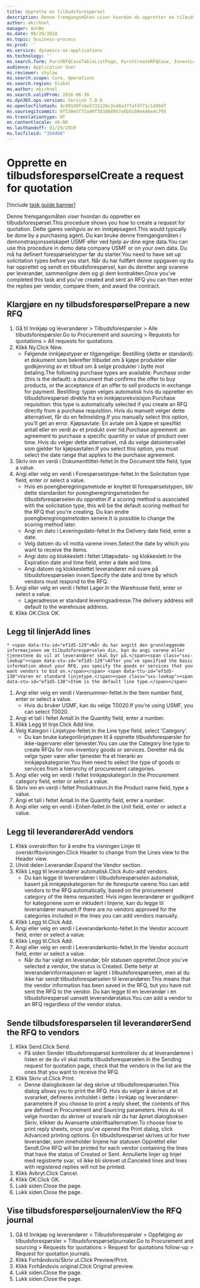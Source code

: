 ```yaml
---
title: Opprette en tilbudsforespørsel
description: Denne fremgangsmåten viser hvordan du oppretter en tilbudsforespørsel.
author: mkirknel
manager: AnnBe
ms.date: 08/29/2018
ms.topic: business-process
ms.prod: ''
ms.service: dynamics-ax-applications
ms.technology: ''
ms.search.form: PurchRFQCaseTableListPage, PurchCreateRFQCase, InventLocationIdLookup, PurchRFQCaseTable, InventItemIdLookupSimple, EcoResCategorySingleLookup, UnitOfMeasureLookup, PurchRFQEditLines, PurchRFQEditLinesPrintOptions, VendRFQJournal, SrsReportViewerForm
audience: Application User
ms.reviewer: shylaw
ms.search.scope: Core, Operations
ms.search.region: Global
ms.author: mkirknel
ms.search.validFrom: 2016-06-30
ms.dyn365.ops.version: Version 7.0.0
ms.openlocfilehash: 4c09149fcbe5731126c2e48a37fafdf71c1d49df
ms.sourcegitcommit: 0f530e5f72a40f383868957a6b5cb0e446e4c795
ms.translationtype: HT
ms.contentlocale: nb-NO
ms.lasthandoff: 01/29/2019
ms.locfileid: "334456"
---
```

# <a name="create-a-request-for-quotation"></a><span data-ttu-id="ef1d5-103">Opprette en tilbudsforespørsel</span><span class="sxs-lookup"><span data-stu-id="ef1d5-103">Create a request for quotation</span></span>

[!include [task guide banner](../../includes/task-guide-banner.md)]

<span data-ttu-id="ef1d5-104">Denne fremgangsmåten viser hvordan du oppretter en tilbudsforespørsel.</span><span class="sxs-lookup"><span data-stu-id="ef1d5-104">This procedure shows you how to create a request for quotation.</span></span> <span data-ttu-id="ef1d5-105">Dette gjøres vanligvis av en innkjøpsagent.</span><span class="sxs-lookup"><span data-stu-id="ef1d5-105">This would typically be done by a purchasing agent.</span></span> <span data-ttu-id="ef1d5-106">Du kan bruke denne fremgangsmåten i demonstrasjonsselskapet USMF eller ved hjelp av dine egne data.</span><span class="sxs-lookup"><span data-stu-id="ef1d5-106">You can use this procedure in demo data company USMF or on your own data.</span></span> <span data-ttu-id="ef1d5-107">Du må ha definert forespørselstyper før du starter.</span><span class="sxs-lookup"><span data-stu-id="ef1d5-107">You need to have set up solicitation types before you start.</span></span> <span data-ttu-id="ef1d5-108">Når du har fullført denne oppgaven og du har opprettet og sendt en tilbudsforespørsel, kan du deretter angi svarene per leverandør, sammenligne dem og gi dem kontrakten.</span><span class="sxs-lookup"><span data-stu-id="ef1d5-108">Once you’ve completed this task and you’ve created and sent an RFQ you can then enter the replies per vendor, compare them, and award the contract.</span></span>


## <a name="prepare-a-new-rfq"></a><span data-ttu-id="ef1d5-109">Klargjøre en ny tilbudsforespørsel</span><span class="sxs-lookup"><span data-stu-id="ef1d5-109">Prepare a new RFQ</span></span>
1. <span data-ttu-id="ef1d5-110">Gå til Innkjøp og leverandører > Tilbudsforespørsler > Alle tilbudsforespørsler.</span><span class="sxs-lookup"><span data-stu-id="ef1d5-110">Go to Procurement and sourcing > Requests for quotations > All requests for quotations.</span></span>
2. <span data-ttu-id="ef1d5-111">Klikk Ny.</span><span class="sxs-lookup"><span data-stu-id="ef1d5-111">Click New.</span></span>
    * <span data-ttu-id="ef1d5-112">Følgende innkjøpstyper er tilgjengelige: Bestilling (dette er standard): et dokument som bekrefter tilbudet om å kjøpe produkter eller godkjenning av et tilbud om å selge produkter i bytte mot betaling.</span><span class="sxs-lookup"><span data-stu-id="ef1d5-112">The following purchase types are available: Purchase order (this is the default): a document that confirms the offer to buy products, or the acceptance of an offer to sell products in exchange for payment.</span></span> <span data-ttu-id="ef1d5-113">Bestilling: typen velges automatisk hvis du oppretter en tilbudsforespørsel direkte fra en innkjøpsrekvisisjon.</span><span class="sxs-lookup"><span data-stu-id="ef1d5-113">Purchase requisition: this type is automatically selected if you create an RFQ directly from a purchase requisition.</span></span> <span data-ttu-id="ef1d5-114">Hvis du manuelt velger dette alternativet, får du en feilmelding.</span><span class="sxs-lookup"><span data-stu-id="ef1d5-114">If you manually select this option, you’ll get an error.</span></span> <span data-ttu-id="ef1d5-115">Kjøpsavtale: En avtale om å kjøpe et spesifikt antall eller en verdi av et produkt over tid.</span><span class="sxs-lookup"><span data-stu-id="ef1d5-115">Purchase agreement: an agreement to purchase a specific quantity or value of product over time.</span></span> <span data-ttu-id="ef1d5-116">Hvis du velger dette alternativet, må du velge datointervallet som gjelder for kjøpsavtalen.</span><span class="sxs-lookup"><span data-stu-id="ef1d5-116">If you select this option, you must select the date range that applies to the purchase agreement.</span></span>  
3. <span data-ttu-id="ef1d5-117">Skriv inn en verdi i Dokumenttittel-feltet.</span><span class="sxs-lookup"><span data-stu-id="ef1d5-117">In the Document title field, type a value.</span></span>
4. <span data-ttu-id="ef1d5-118">Angi eller velg en verdi i Forespørselstype-feltet.</span><span class="sxs-lookup"><span data-stu-id="ef1d5-118">In the Solicitation type field, enter or select a value.</span></span>
    * <span data-ttu-id="ef1d5-119">Hvis en poengberegningsmetode er knyttet til forespørselstypen, blir dette standarden for poengberegningsmetoden for tilbudsforespørselen du oppretter.</span><span class="sxs-lookup"><span data-stu-id="ef1d5-119">If a scoring method is associated with the solicitation type, this will be the default scoring method for the RFQ that you’re creating.</span></span> <span data-ttu-id="ef1d5-120">Du kan endre poengberegningsmetoden senere.</span><span class="sxs-lookup"><span data-stu-id="ef1d5-120">It is possible to change the scoring method later.</span></span>  
    * <span data-ttu-id="ef1d5-121">Angi en dato i Leveringsdato-feltet.</span><span class="sxs-lookup"><span data-stu-id="ef1d5-121">In the Delivery date field, enter a date.</span></span>  
    * <span data-ttu-id="ef1d5-122">Velg datoen du vil motta varene innen.</span><span class="sxs-lookup"><span data-stu-id="ef1d5-122">Select the date by which you want to receive the items.</span></span>  
    * <span data-ttu-id="ef1d5-123">Angi dato og klokkeslett i feltet Utløpsdato- og klokkeslett.</span><span class="sxs-lookup"><span data-stu-id="ef1d5-123">In the Expiration date and time field, enter a date and time.</span></span>  
    * <span data-ttu-id="ef1d5-124">Angi datoen og klokkeslettet leverandører må svare på tilbudsforespørselen innen.</span><span class="sxs-lookup"><span data-stu-id="ef1d5-124">Specify the date and time by which vendors must respond to the RFQ.</span></span>  
5. <span data-ttu-id="ef1d5-125">Angi eller velg en verdi i feltet Lager.</span><span class="sxs-lookup"><span data-stu-id="ef1d5-125">In the Warehouse field, enter or select a value.</span></span>
    * <span data-ttu-id="ef1d5-126">Lageradresse er standard leveringsadresse.</span><span class="sxs-lookup"><span data-stu-id="ef1d5-126">The delivery address will default to the warehouse address.</span></span>  
6. <span data-ttu-id="ef1d5-127">Klikk OK.</span><span class="sxs-lookup"><span data-stu-id="ef1d5-127">Click OK.</span></span>

## <a name="add-lines"></a><span data-ttu-id="ef1d5-128">Legg til linjer</span><span class="sxs-lookup"><span data-stu-id="ef1d5-128">Add lines</span></span>
    * <span data-ttu-id="ef1d5-129">Når du har angitt den grunnleggende informasjonen om tilbudsforespørselen din, kan du angi varene eller tjenestene du vil at leverandører skal byr på.</span><span class="sxs-lookup"><span data-stu-id="ef1d5-129">After you’ve specified the basic information about your RFQ, you specify the goods or services that you want vendors to bid on.</span></span> <span data-ttu-id="ef1d5-130">Varen er standard linjetype.</span><span class="sxs-lookup"><span data-stu-id="ef1d5-130">Item is the default line type.</span></span>   
1. <span data-ttu-id="ef1d5-131">Angi eller velg en verdi i Varenummer-feltet.</span><span class="sxs-lookup"><span data-stu-id="ef1d5-131">In the Item number field, enter or select a value.</span></span>
    * <span data-ttu-id="ef1d5-132">Hvis du bruker USMF, kan du velge T0020.</span><span class="sxs-lookup"><span data-stu-id="ef1d5-132">If you're using USMF, you can select T0020.</span></span>  
2. <span data-ttu-id="ef1d5-133">Angi et tall i feltet Antall.</span><span class="sxs-lookup"><span data-stu-id="ef1d5-133">In the Quantity field, enter a number.</span></span>
3. <span data-ttu-id="ef1d5-134">Klikk Legg til linje.</span><span class="sxs-lookup"><span data-stu-id="ef1d5-134">Click Add line.</span></span>
4. <span data-ttu-id="ef1d5-135">Velg Kategori i Linjetype-feltet.</span><span class="sxs-lookup"><span data-stu-id="ef1d5-135">In the Line type field, select 'Category'.</span></span>
    * <span data-ttu-id="ef1d5-136">Du kan bruke kategorilinjetypen til å opprette tilbudsforespørsler for ikke-lagervarer eller tjenester.</span><span class="sxs-lookup"><span data-stu-id="ef1d5-136">You can use the Category line type to create RFQs for non-inventory goods or services.</span></span> <span data-ttu-id="ef1d5-137">Deretter må du velge typer varer eller tjenester fra et hierarki av innkjøpskategorier.</span><span class="sxs-lookup"><span data-stu-id="ef1d5-137">You then need to select the type of goods or services from a hierarchy of procurement categories.</span></span>  
5. <span data-ttu-id="ef1d5-138">Angi eller velg en verdi i feltet Innkjøpskategori.</span><span class="sxs-lookup"><span data-stu-id="ef1d5-138">In the Procurement category field, enter or select a value.</span></span>
6. <span data-ttu-id="ef1d5-139">Skriv inn en verdi i feltet Produktnavn.</span><span class="sxs-lookup"><span data-stu-id="ef1d5-139">In the Product name field, type a value.</span></span>
7. <span data-ttu-id="ef1d5-140">Angi et tall i feltet Antall.</span><span class="sxs-lookup"><span data-stu-id="ef1d5-140">In the Quantity field, enter a number.</span></span>
8. <span data-ttu-id="ef1d5-141">Angi eller velg en verdi i Enhet-feltet.</span><span class="sxs-lookup"><span data-stu-id="ef1d5-141">In the Unit field, enter or select a value.</span></span>

## <a name="add-vendors"></a><span data-ttu-id="ef1d5-142">Legg til leverandører</span><span class="sxs-lookup"><span data-stu-id="ef1d5-142">Add vendors</span></span>
1. <span data-ttu-id="ef1d5-143">Klikk overskriften for å endre fra visningen Linjer til overskriftsvisningen.</span><span class="sxs-lookup"><span data-stu-id="ef1d5-143">Click Header to change from the Lines view to the Header view.</span></span> 
2. <span data-ttu-id="ef1d5-144">Utvid delen Leverandør.</span><span class="sxs-lookup"><span data-stu-id="ef1d5-144">Expand the Vendor section.</span></span>
3. <span data-ttu-id="ef1d5-145">Klikk Legg til leverandører automatisk.</span><span class="sxs-lookup"><span data-stu-id="ef1d5-145">Click Auto-add vendors.</span></span>
    * <span data-ttu-id="ef1d5-146">Du kan legge til leverandører i tilbudsforespørselen automatisk, basert på innkjøpskategorien for de forespurte varene.</span><span class="sxs-lookup"><span data-stu-id="ef1d5-146">You can add vendors to the RFQ automatically, based on the procurement category of the items requested.</span></span> <span data-ttu-id="ef1d5-147">Hvis ingen leverandører er godkjent for kategoriene som er inkludert i linjene, kan du legge til leverandører manuelt.</span><span class="sxs-lookup"><span data-stu-id="ef1d5-147">If there are no vendors approved for the categories included in the lines you can add vendors manually.</span></span>  
4. <span data-ttu-id="ef1d5-148">Klikk Legg til.</span><span class="sxs-lookup"><span data-stu-id="ef1d5-148">Click Add.</span></span>
5. <span data-ttu-id="ef1d5-149">Angi eller velg en verdi i Leverandørkonto-feltet.</span><span class="sxs-lookup"><span data-stu-id="ef1d5-149">In the Vendor account field, enter or select a value.</span></span>
6. <span data-ttu-id="ef1d5-150">Klikk Legg til.</span><span class="sxs-lookup"><span data-stu-id="ef1d5-150">Click Add.</span></span>
7. <span data-ttu-id="ef1d5-151">Angi eller velg en verdi i Leverandørkonto-feltet.</span><span class="sxs-lookup"><span data-stu-id="ef1d5-151">In the Vendor account field, enter or select a value.</span></span>
    * <span data-ttu-id="ef1d5-152">Når du har valgt en leverandør, blir statusen opprettet.</span><span class="sxs-lookup"><span data-stu-id="ef1d5-152">Once you’ve selected a vendor, the status is Created.</span></span> <span data-ttu-id="ef1d5-153">Dette betyr at leverandørinformasjonen er lagret i tilbudsforespørselen, men at du ikke har sendt tilbudsforespørselen til leverandøren.</span><span class="sxs-lookup"><span data-stu-id="ef1d5-153">This means that the vendor information has been saved in the RFQ, but you have not sent the RFQ to the vendor.</span></span> <span data-ttu-id="ef1d5-154">Du kan legge til en leverandør i en tilbudsforespørsel uansett leverandørstatus.</span><span class="sxs-lookup"><span data-stu-id="ef1d5-154">You can add a vendor to an RFQ regardless of the vendor status.</span></span>  

## <a name="send-the-rfq-to-vendors"></a><span data-ttu-id="ef1d5-155">Sende tilbudsforespørselen til leverandører</span><span class="sxs-lookup"><span data-stu-id="ef1d5-155">Send the RFQ to vendors</span></span>
1. <span data-ttu-id="ef1d5-156">Klikk Send.</span><span class="sxs-lookup"><span data-stu-id="ef1d5-156">Click Send.</span></span>
    * <span data-ttu-id="ef1d5-157">På siden Sender tilbudsforespørsel kontrollerer du at leverandørene i listen er de du vil skal motta tilbudsforespørselen.</span><span class="sxs-lookup"><span data-stu-id="ef1d5-157">In the Sending request for quotation page, check that the vendors in the list are the ones that you want to receive the RFQ.</span></span>  
2. <span data-ttu-id="ef1d5-158">Klikk Skriv ut.</span><span class="sxs-lookup"><span data-stu-id="ef1d5-158">Click Print.</span></span>
    * <span data-ttu-id="ef1d5-159">Denne dialogboksen lar deg skrive ut tilbudsforespørselen.</span><span class="sxs-lookup"><span data-stu-id="ef1d5-159">This dialog allows you to print the RFQ.</span></span> <span data-ttu-id="ef1d5-160">Hvis du velger å skrive ut et svararket, defineres innholdet i dette i Innkjøp og leverandører-parametere.</span><span class="sxs-lookup"><span data-stu-id="ef1d5-160">If you choose to print a reply sheet, the contents of this are defined in Procurement and Sourcing parameters.</span></span> <span data-ttu-id="ef1d5-161">Hvis du vil velge hvordan du skriver ut svarark når du har åpnet dialogboksen Skriv, klikker du Avanserte utskriftsalternativer.</span><span class="sxs-lookup"><span data-stu-id="ef1d5-161">To choose how to print reply sheets, once you’ve opened the Print dialog, click Advanced printing options.</span></span> <span data-ttu-id="ef1d5-162">Én tilbudsforespørsel skrives ut for hver leverandør, som inneholder linjene har statusen Opprettet eller Sendt.</span><span class="sxs-lookup"><span data-stu-id="ef1d5-162">One RFQ will be printed for each vendor containing the lines that have the status of Created or Sent.</span></span> <span data-ttu-id="ef1d5-163">Annullerte linjer og linjer med registrerte svar, vil ikke bli skrevet ut.</span><span class="sxs-lookup"><span data-stu-id="ef1d5-163">Canceled lines and lines with registered replies will not be printed.</span></span>   
3. <span data-ttu-id="ef1d5-164">Klikk Avbryt.</span><span class="sxs-lookup"><span data-stu-id="ef1d5-164">Click Cancel.</span></span>
4. <span data-ttu-id="ef1d5-165">Klikk OK.</span><span class="sxs-lookup"><span data-stu-id="ef1d5-165">Click OK.</span></span>
5. <span data-ttu-id="ef1d5-166">Lukk siden.</span><span class="sxs-lookup"><span data-stu-id="ef1d5-166">Close the page.</span></span>
6. <span data-ttu-id="ef1d5-167">Lukk siden.</span><span class="sxs-lookup"><span data-stu-id="ef1d5-167">Close the page.</span></span>

## <a name="view-the-rfq-journal"></a><span data-ttu-id="ef1d5-168">Vise tilbudsforespørseljournalen</span><span class="sxs-lookup"><span data-stu-id="ef1d5-168">View the RFQ journal</span></span>
1. <span data-ttu-id="ef1d5-169">Gå til Innkjøp og leverandører > Tilbudsforespørsler > Oppfølging av tilbudsforespørsler > Tilbudsforespørseljournaler.</span><span class="sxs-lookup"><span data-stu-id="ef1d5-169">Go to Procurement and sourcing > Requests for quotations > Request for quotations follow-up > Request for quotation journals.</span></span>
2. <span data-ttu-id="ef1d5-170">Klikk Forhåndsvis/Skriv ut.</span><span class="sxs-lookup"><span data-stu-id="ef1d5-170">Click Preview/Print.</span></span>
3. <span data-ttu-id="ef1d5-171">Klikk Forhåndsvis original.</span><span class="sxs-lookup"><span data-stu-id="ef1d5-171">Click Original preview.</span></span>
4. <span data-ttu-id="ef1d5-172">Lukk siden.</span><span class="sxs-lookup"><span data-stu-id="ef1d5-172">Close the page.</span></span>
5. <span data-ttu-id="ef1d5-173">Lukk siden.</span><span class="sxs-lookup"><span data-stu-id="ef1d5-173">Close the page.</span></span>

